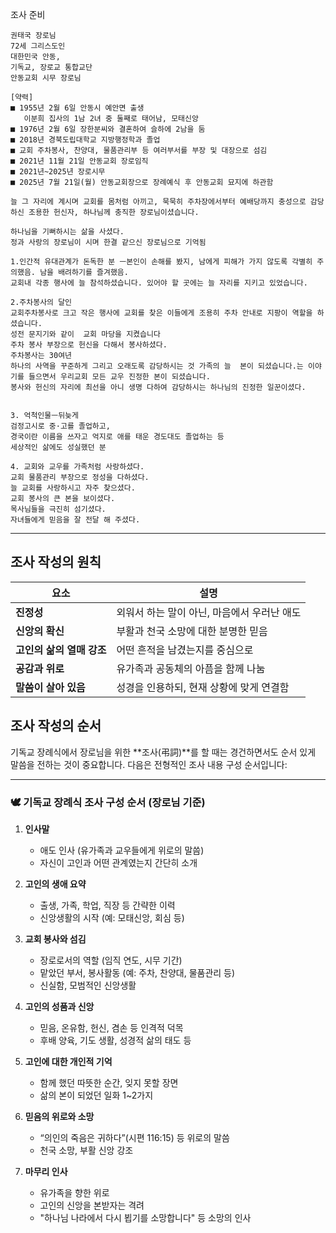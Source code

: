 조사 준비

```
권태국 장로님
72세 그리스도인
대한민국 안동, 
기독교, 장로교 통합교단
안동교회 시무 장로님

[약력]
■ 1955년 2월 6일 안동시 예안면 출생
   이분희 집사의 1남 2녀 중 둘째로 태어남, 모태신앙
■ 1976년 2월 6일 장한분씨와 결혼하여 슬하에 2남을 둠
■ 2018년 경북도립대학교 지방행정학과 졸업
■ 교회 주차봉사, 찬양대, 물품관리부 등 여러부서를 부장 및 대장으로 섬김
■ 2021년 11월 21일 안동교회 장로임직
■ 2021년~2025년 장로시무
■ 2025년 7월 21일(월) 안동교회장으로 장례예식 후 안동교회 묘지에 하관함

늘 그 자리에 계시며 교회를 몸처럼 아끼고, 묵묵히 주차장에서부터 예배당까지 충성으로 감당하신 조용한 헌신자, 하나님께 충직한 장로님이셨습니다.

하나님을 기뻐하시는 삶을 사셨다.
정과 사랑의 장로님이 시며 한결 같으신 장로님으로 기억됨

1.인간적 유대관계가 돈독한 분 ㅡ본인이 손해를 봤지, 남에게 피해가 가지 않도록 각별히 주의했음. 남을 배려하기를 즐겨했음.
교회내 각종 행사에 늘 참석하셨습니다. 있어야 할 곳에는 늘 자리를 지키고 있었습니다.

2.주차봉사의 달인
교회주차봉사로 크고 작은 행사에 교회를 찾은 이들에게 조용히 주차 안내로 지팡이 역할을 하셨습니다.
성전 문지기와 같이  교회 마당을 지켰습니다
주차 봉사 부장으로 헌신을 다해서 봉사하셨다.
주차봉사는 30여년
하나의 사역을 꾸준하게 그리고 오래도록 감당하시는 것 가족의 늘  본이 되셨습니다.는 이야기를 들으면서 우리교회 모든 교우 진정한 본이 되셨습니다.
봉사와 헌신의 자리에 최선을 아니 생명 다하여 감당하시는 하나님의 진정한 일꾼이셨다.


3. 억척인물ㅡ뒤늦게
검정고시로 중·고를 졸업하고,
경국이란 이름을 쓰자고 억지로 애를 태운 경도대도 졸업하는 등
세상적인 삶에도 성실했던 분

4. 교회와 교우를 가족처럼 사랑하셨다.
교회 물품관리 부장으로 정성을 다하셨다.
늘 교회를 사랑하시고 자주 찾으셨다. 
교회 봉사의 큰 본을 보이셨다.
목사님들을 극진히 섬기셨다.
자녀들에게 믿음을 잘 전달 해 주셨다.
```
---
## 조사 작성의 원칙

| 요소               | 설명                        |
| ---------------- | ------------------------- |
| **진정성**          | 외워서 하는 말이 아닌, 마음에서 우러난 애도 |
| **신앙의 확신**       | 부활과 천국 소망에 대한 분명한 믿음      |
| **고인의 삶의 열매 강조** | 어떤 흔적을 남겼는지를 중심으로         |
| **공감과 위로**       | 유가족과 공동체의 아픔을 함께 나눔       |
| **말씀이 살아 있음**    | 성경을 인용하되, 현재 상황에 맞게 연결함   |

## 조사 작성의 순서
기독교 장례식에서 장로님을 위한 \*\*조사(弔詞)\*\*를 할 때는 경건하면서도 순서 있게 말씀을 전하는 것이 중요합니다. 다음은 전형적인 조사 내용 구성 순서입니다:

---

### 🕊️ 기독교 장례식 조사 구성 순서 (장로님 기준)

1. **인사말**

   * 애도 인사 (유가족과 교우들에게 위로의 말씀)
   * 자신이 고인과 어떤 관계였는지 간단히 소개

2. **고인의 생애 요약**

   * 출생, 가족, 학업, 직장 등 간략한 이력
   * 신앙생활의 시작 (예: 모태신앙, 회심 등)

3. **교회 봉사와 섬김**

   * 장로로서의 역할 (임직 연도, 시무 기간)
   * 맡았던 부서, 봉사활동 (예: 주차, 찬양대, 물품관리 등)
   * 신실함, 모범적인 신앙생활

4. **고인의 성품과 신앙**

   * 믿음, 온유함, 헌신, 겸손 등 인격적 덕목
   * 후배 양육, 기도 생활, 성경적 삶의 태도 등

5. **고인에 대한 개인적 기억**

   * 함께 했던 따뜻한 순간, 잊지 못할 장면
   * 삶의 본이 되었던 일화 1\~2가지

6. **믿음의 위로와 소망**

   * “의인의 죽음은 귀하다”(시편 116:15) 등 위로의 말씀
   * 천국 소망, 부활 신앙 강조

7. **마무리 인사**

   * 유가족을 향한 위로
   * 고인의 신앙을 본받자는 격려
   * "하나님 나라에서 다시 뵙기를 소망합니다" 등 소망의 인사
